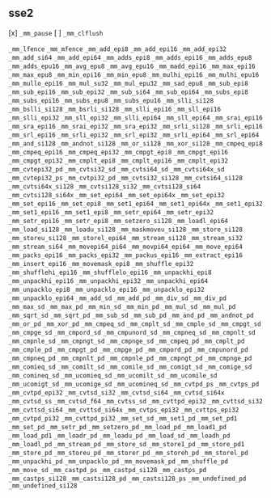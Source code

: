 sse2
----
[x] `_mm_pause`
[ ] `_mm_clflush`

`_mm_lfence`
`_mm_mfence`
`_mm_add_epi8`
`_mm_add_epi16`
`_mm_add_epi32`
`_mm_add_si64`
`_mm_add_epi64`
`_mm_adds_epi8`
`_mm_adds_epi16`
`_mm_adds_epu8`
`_mm_adds_epu16`
`_mm_avg_epu8`
`_mm_avg_epu16`
`_mm_madd_epi16`
`_mm_max_epi16`
`_mm_max_epu8`
`_mm_min_epi16`
`_mm_min_epu8`
`_mm_mulhi_epi16`
`_mm_mulhi_epu16`
`_mm_mullo_epi16`
`_mm_mul_su32`
`_mm_mul_epu32`
`_mm_sad_epu8`
`_mm_sub_epi8`
`_mm_sub_epi16`
`_mm_sub_epi32`
`_mm_sub_si64`
`_mm_sub_epi64`
`_mm_subs_epi8`
`_mm_subs_epi16`
`_mm_subs_epu8`
`_mm_subs_epu16`
`_mm_slli_si128`
`_mm_bslli_si128`
`_mm_bsrli_si128`
`_mm_slli_epi16`
`_mm_sll_epi16`
`_mm_slli_epi32`
`_mm_sll_epi32`
`_mm_slli_epi64`
`_mm_sll_epi64`
`_mm_srai_epi16`
`_mm_sra_epi16`
`_mm_srai_epi32`
`_mm_sra_epi32`
`_mm_srli_si128`
`_mm_srli_epi16`
`_mm_srl_epi16`
`_mm_srli_epi32`
`_mm_srl_epi32`
`_mm_srli_epi64`
`_mm_srl_epi64`
`_mm_and_si128`
`_mm_andnot_si128`
`_mm_or_si128`
`_mm_xor_si128`
`_mm_cmpeq_epi8`
`_mm_cmpeq_epi16`
`_mm_cmpeq_epi32`
`_mm_cmpgt_epi8`
`_mm_cmpgt_epi16`
`_mm_cmpgt_epi32`
`_mm_cmplt_epi8`
`_mm_cmplt_epi16`
`_mm_cmplt_epi32`
`_mm_cvtepi32_pd`
`_mm_cvtsi32_sd`
`_mm_cvtsi64_sd`
`_mm_cvtsi64x_sd`
`_mm_cvtepi32_ps`
`_mm_cvtpi32_pd`
`_mm_cvtsi32_si128`
`_mm_cvtsi64_si128`
`_mm_cvtsi64x_si128`
`_mm_cvtsi128_si32`
`_mm_cvtsi128_si64`
`_mm_cvtsi128_si64x`
`_mm_set_epi64`
`_mm_set_epi64x`
`_mm_set_epi32`
`_mm_set_epi16`
`_mm_set_epi8`
`_mm_set1_epi64`
`_mm_set1_epi64x`
`_mm_set1_epi32`
`_mm_set1_epi16`
`_mm_set1_epi8`
`_mm_setr_epi64`
`_mm_setr_epi32`
`_mm_setr_epi16`
`_mm_setr_epi8`
`_mm_setzero_si128`
`_mm_loadl_epi64`
`_mm_load_si128`
`_mm_loadu_si128`
`_mm_maskmoveu_si128`
`_mm_store_si128`
`_mm_storeu_si128`
`_mm_storel_epi64`
`_mm_stream_si128`
`_mm_stream_si32`
`_mm_stream_si64`
`_mm_movepi64_pi64`
`_mm_movpi64_epi64`
`_mm_move_epi64`
`_mm_packs_epi16`
`_mm_packs_epi32`
`_mm_packus_epi16`
`_mm_extract_epi16`
`_mm_insert_epi16`
`_mm_movemask_epi8`
`_mm_shuffle_epi32`
`_mm_shufflehi_epi16`
`_mm_shufflelo_epi16`
`_mm_unpackhi_epi8`
`_mm_unpackhi_epi16`
`_mm_unpackhi_epi32`
`_mm_unpackhi_epi64`
`_mm_unpacklo_epi8`
`_mm_unpacklo_epi16`
`_mm_unpacklo_epi32`
`_mm_unpacklo_epi64`
`_mm_add_sd`
`_mm_add_pd`
`_mm_div_sd`
`_mm_div_pd`
`_mm_max_sd`
`_mm_max_pd`
`_mm_min_sd`
`_mm_min_pd`
`_mm_mul_sd`
`_mm_mul_pd`
`_mm_sqrt_sd`
`_mm_sqrt_pd`
`_mm_sub_sd`
`_mm_sub_pd`
`_mm_and_pd`
`_mm_andnot_pd`
`_mm_or_pd`
`_mm_xor_pd`
`_mm_cmpeq_sd`
`_mm_cmplt_sd`
`_mm_cmple_sd`
`_mm_cmpgt_sd`
`_mm_cmpge_sd`
`_mm_cmpord_sd`
`_mm_cmpunord_sd`
`_mm_cmpneq_sd`
`_mm_cmpnlt_sd`
`_mm_cmpnle_sd`
`_mm_cmpngt_sd`
`_mm_cmpnge_sd`
`_mm_cmpeq_pd`
`_mm_cmplt_pd`
`_mm_cmple_pd`
`_mm_cmpgt_pd`
`_mm_cmpge_pd`
`_mm_cmpord_pd`
`_mm_cmpunord_pd`
`_mm_cmpneq_pd`
`_mm_cmpnlt_pd`
`_mm_cmpnle_pd`
`_mm_cmpngt_pd`
`_mm_cmpnge_pd`
`_mm_comieq_sd`
`_mm_comilt_sd`
`_mm_comile_sd`
`_mm_comigt_sd`
`_mm_comige_sd`
`_mm_comineq_sd`
`_mm_ucomieq_sd`
`_mm_ucomilt_sd`
`_mm_ucomile_sd`
`_mm_ucomigt_sd`
`_mm_ucomige_sd`
`_mm_ucomineq_sd`
`_mm_cvtpd_ps`
`_mm_cvtps_pd`
`_mm_cvtpd_epi32`
`_mm_cvtsd_si32`
`_mm_cvtsd_si64`
`_mm_cvtsd_si64x`
`_mm_cvtsd_ss`
`_mm_cvtsd_f64`
`_mm_cvtss_sd`
`_mm_cvttpd_epi32`
`_mm_cvttsd_si32`
`_mm_cvttsd_si64`
`_mm_cvttsd_si64x`
`_mm_cvtps_epi32`
`_mm_cvttps_epi32`
`_mm_cvtpd_pi32`
`_mm_cvttpd_pi32`
`_mm_set_sd`
`_mm_set1_pd`
`_mm_set_pd1`
`_mm_set_pd`
`_mm_setr_pd`
`_mm_setzero_pd`
`_mm_load_pd`
`_mm_load1_pd`
`_mm_load_pd1`
`_mm_loadr_pd`
`_mm_loadu_pd`
`_mm_load_sd`
`_mm_loadh_pd`
`_mm_loadl_pd`
`_mm_stream_pd`
`_mm_store_sd`
`_mm_store1_pd`
`_mm_store_pd1`
`_mm_store_pd`
`_mm_storeu_pd`
`_mm_storer_pd`
`_mm_storeh_pd`
`_mm_storel_pd`
`_mm_unpackhi_pd`
`_mm_unpacklo_pd`
`_mm_movemask_pd`
`_mm_shuffle_pd`
`_mm_move_sd`
`_mm_castpd_ps`
`_mm_castpd_si128`
`_mm_castps_pd`
`_mm_castps_si128`
`_mm_castsi128_pd`
`_mm_castsi128_ps`
`_mm_undefined_pd`
`_mm_undefined_si128`
